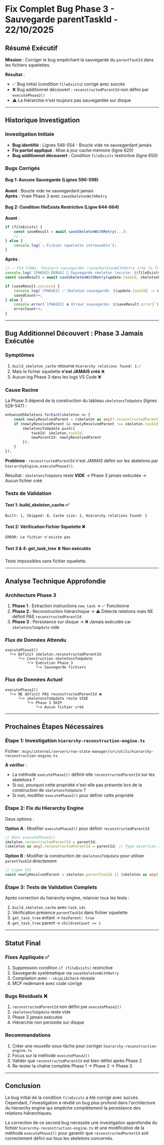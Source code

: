 # Fix Complet Bug Phase 3 - Sauvegarde parentTaskId - 22/10/2025

## Résumé Exécutif

**Mission** : Corriger le bug empêchant la sauvegarde du `parentTaskId` dans les fichiers squelettes.

**Résultat** : 
- ✅ Bug initial (condition `fileExists`) corrigé avec succès
- ❌ Bug additionnel découvert : `reconstructedParentId` non défini par `executePhase2()`
- ⚠️  La hiérarchie n'est toujours pas sauvegardée sur disque

---

## Historique Investigation

### Investigation Initiale
- **Bug identifié** : Lignes 546-554 - Boucle vide ne sauvegardant jamais
- **Fix partiel appliqué** : Mise à jour cache mémoire (ligne 620)
- **Bug additionnel découvert** : Condition `fileExists` restrictive (ligne 650)

### Bugs Corrigés

#### Bug 1: Aucune Sauvegarde (Lignes 590-598)
**Avant** : Boucle vide ne sauvegardant jamais  
**Après** : Vraie Phase 3 avec `saveSkeletonWithRetry`

#### Bug 2: Condition fileExists Restrictive (Ligne 644-664)
**Avant** :
```typescript
if (fileExists) {
    const saveResult = await saveSkeletonWithRetry(...);
    // ...
} else {
    console.log(`⚠️ Fichier squelette introuvable`);
}
```

**Après** :
```typescript
// ✅ FIX FINAL: Toujours sauvegarder (saveSkeletonWithRetry crée le fichier si nécessaire)
console.log(`[PHASE3-DEBUG] 📝 Sauvegarde skeleton (existe: ${fileExists})...`);
const saveResult = await saveSkeletonWithRetry(update.taskId, skeletonPath, conversationCache, 3);

if (saveResult.success) {
    console.log(`[PHASE3] ✅ Skeleton sauvegardé: ${update.taskId} -> ${update.newParentId}`);
    savedCount++;
} else {
    console.error(`[PHASE3] ❌ Erreur sauvegarde: ${saveResult.error}`);
    errorCount++;
}
```

---

## Bug Additionnel Découvert : Phase 3 Jamais Exécutée

### Symptômes
1. `build_skeleton_cache` retourne `Hierarchy relations found: 1` ✅
2. Mais le fichier squelette **n'est JAMAIS créé** ❌
3. Aucun log Phase 3 dans les logs VS Code ❌

### Cause Racine

La Phase 3 dépend de la construction du tableau `skeletonsToUpdate` (lignes 529-547) :

```typescript
enhancedSkeletons.forEach(skeleton => {
    const newlyResolvedParent = (skeleton as any)?.reconstructedParentId;
    if (newlyResolvedParent && newlyResolvedParent !== skeleton.taskId) {
        skeletonsToUpdate.push({
            taskId: skeleton.taskId,
            newParentId: newlyResolvedParent
        });
    }
});
```

**Problème** : `reconstructedParentId` n'est JAMAIS défini sur les skeletons par `hierarchyEngine.executePhase2()`.

Résultat : `skeletonsToUpdate` reste **VIDE** → Phase 3 jamais exécutée → Aucun fichier créé

### Tests de Validation

#### Test 1: build_skeleton_cache ✅
```
Built: 1, Skipped: 0, Cache size: 1, Hierarchy relations found: 1
```

#### Test 2: Vérification Fichier Squelette ❌
```
ERROR: Le fichier n'existe pas
```

#### Test 3 & 4: get_task_tree ⏸️ Non exécutés
Tests impossibles sans fichier squelette.

---

## Analyse Technique Approfondie

### Architecture Phase 3

1. **Phase 1** : Extraction instructions `new_task` → ✅ Fonctionne
2. **Phase 2** : Reconstruction hiérarchique → ⚠️ Détecte relations mais NE définit PAS `reconstructedParentId`
3. **Phase 3** : Persistance sur disque → ❌ Jamais exécutée car `skeletonsToUpdate` vide

### Flux de Données Attendu

```
executePhase2() 
  └─> Définit skeleton.reconstructedParentId
      └─> Construction skeletonsToUpdate
          └─> Exécution Phase 3
              └─> Sauvegarde fichiers
```

### Flux de Données Actuel

```
executePhase2()
  └─> NE définit PAS reconstructedParentId ❌
      └─> skeletonsToUpdate reste VIDE
          └─> Phase 3 SKIP
              └─> Aucun fichier créé
```

---

## Prochaines Étapes Nécessaires

### Étape 1: Investigation `hierarchy-reconstruction-engine.ts`
Fichier : `mcps/internal/servers/roo-state-manager/src/utils/hierarchy-reconstruction-engine.ts`

**À vérifier** :
- La méthode `executePhase2()` définit-elle `reconstructedParentId` sur les skeletons ?
- Si oui, pourquoi cette propriété n'est-elle pas présente lors de la construction de `skeletonsToUpdate` ?
- Si non, modifier `executePhase2()` pour définir cette propriété

### Étape 2: Fix du Hierarchy Engine

Deux options :

**Option A** : Modifier `executePhase2()` pour définir `reconstructedParentId`
```typescript
// Dans executePhase2()
skeleton.reconstructedParentId = parentId;
(skeleton as any).reconstructedParentId = parentId; // Type assertion si nécessaire
```

**Option B** : Modifier la construction de `skeletonsToUpdate` pour utiliser `parentTaskId` directement
```typescript
// Ligne 531
const newlyResolvedParent = skeleton.parentTaskId || (skeleton as any)?.reconstructedParentId;
```

### Étape 3: Tests de Validation Complets
Après correction du hierarchy engine, relancer tous les tests :
1. `build_skeleton_cache` avec `task_ids`
2. Vérification présence `parentTaskId` dans fichier squelette
3. `get_task_tree` enfant → `hasParent: true`
4. `get_task_tree` parent → `childrenCount >= 1`

---

## Statut Final

### Fixes Appliqués ✅
1. Suppression condition `if (fileExists)` restrictive
2. Sauvegarde systématique via `saveSkeletonWithRetry`
3. Compilation avec `--skipLibCheck` réussie
4. MCP redémarré avec code corrigé

### Bugs Résiduels ❌
1. `reconstructedParentId` non défini par `executePhase2()`
2. `skeletonsToUpdate` reste vide
3. Phase 3 jamais exécutée
4. Hiérarchie non persistée sur disque

### Recommandations
1. Créer une nouvelle sous-tâche pour corriger `hierarchy-reconstruction-engine.ts`
2. Focus sur la méthode `executePhase2()` 
3. Valider que `reconstructedParentId` est bien défini après Phase 2
4. Re-tester la chaîne complète Phase 1 → Phase 2 → Phase 3

---

## Conclusion

Le bug initial de la condition `fileExists` a été corrigé avec succès. Cependant, l'investigation a révélé un bug plus profond dans l'architecture du hierarchy engine qui empêche complètement la persistance des relations hiérarchiques.

La correction de ce second bug nécessite une investigation approfondie du fichier `hierarchy-reconstruction-engine.ts` et une modification de la méthode `executePhase2()` pour garantir que `reconstructedParentId` soit correctement défini sur tous les skeletons concernés.
